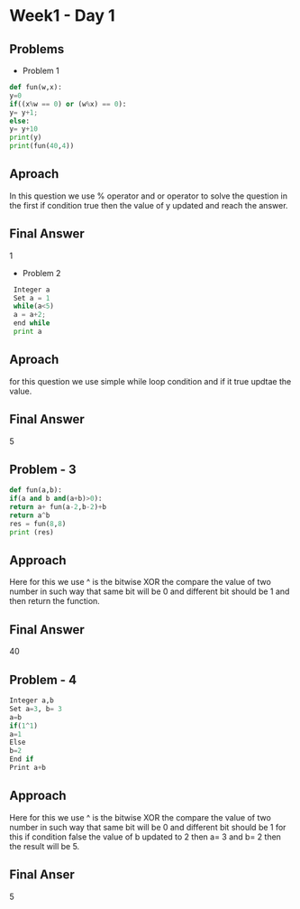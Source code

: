 # Week1 - Day 1

## Problems
- Problem 1
 ```python
 def fun(w,x):
 y=0
 if((x%w == 0) or (w%x) == 0):
 y= y+1;
 else:
 y= y+10
 print(y)
 print(fun(40,4))
```
## Aproach
In this question we use % operator and or operator to solve the question in the first if condition true then the value of y updated and reach the answer.
## Final Answer
1
- Problem 2
```python
 Integer a
 Set a = 1
 while(a<5)
 a = a+2;
 end while
 print a
 ```
  ## Aproach
  for this question we use simple while loop condition and if it true updtae the value.
## Final Answer
5
## Problem - 3
``` python
def fun(a,b):
if(a and b and(a+b)>0):
return a+ fun(a-2,b-2)+b
return a^b
res = fun(8,8)
print (res)
```
## Approach
Here for this we use ^ is the bitwise  XOR the compare the value of two number in such way that same bit  will be 0 and different bit should be 1 and then return the function.

## Final Answer
40

## Problem - 4
```python
Integer a,b
Set a=3, b= 3
a=b
if(1^1)
a=1
Else
b=2
End if
Print a+b
```
## Approach
Here for this we use ^ is the bitwise  XOR the compare the value of two number in such way that same bit  will be 0 and different bit should be 1 for this if condition false the value of b updated to 2 then a= 3 and b= 2 then the result will be 5.
## Final Anser
5

